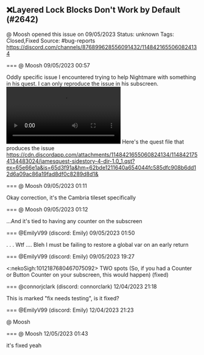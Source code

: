 ## ❌Layered Lock Blocks Don't Work by Default (#2642)
@ Moosh opened this issue on 09/05/2023
Status: unknown
Tags: Closed,Fixed
Source: #bug-reports https://discord.com/channels/876899628556091432/1148421655060824134


=== @ Moosh 09/05/2023 00:57

Oddly specific issue I encountered trying to help Nightmare with something in his quest. I can only reproduce the issue in his subscreen.
![image](https://cdn.discordapp.com/attachments/1148421655060824134/1148421655463464970/2023-09-04_20-53-07.mp4?ex=65e66e03&is=65d3f903&hm=9ce2c5516983aa33936f384ab83e376c7522db1fbb12e782d2d8d0ae1c45eb89&)
Here's the quest file that produces the issue
https://cdn.discordapp.com/attachments/1148421655060824134/1148421754134483024/jamesquest-sidestory-4-dir-1.0_1.qst?ex=65e66e1a&is=65d3f91a&hm=62bde1211640a654044fc585dfc908b6dd12d6a09ac86a19fad8df0c8289d8d1&

=== @ Moosh 09/05/2023 01:11

Okay correction, it's the Cambria tileset specifically

=== @ Moosh 09/05/2023 01:12

...And it's tied to having any counter on the subscreen

=== @EmilyV99 (discord: Emily) 09/05/2023 01:50

. . . Wtf
.... Bleh I must be failing to restore a global var on an early return

=== @EmilyV99 (discord: Emily) 09/05/2023 19:27

<:nekoSigh:1012187680467075092> TWO spots
(So, if you had a Counter or Button Counter on your subscreen, this would happen)
(fixed)

=== @connorjclark (discord: connorclark) 12/04/2023 21:18

This is marked "fix needs testing", is it fixed?

=== @EmilyV99 (discord: Emily) 12/04/2023 21:23

@ Moosh

=== @ Moosh 12/05/2023 01:43

it's fixed yeah
